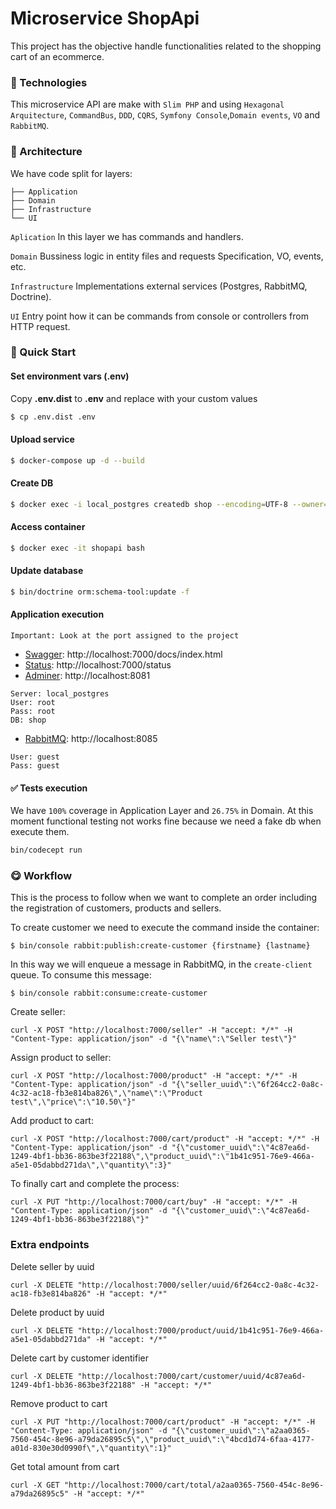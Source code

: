 # Microservice ShopApi
This project has the objective handle functionalities related to the shopping cart of an ecommerce.
 
### 🤖 Technologies
This microservice API are make with ```Slim PHP``` and using ```Hexagonal Arquitecture```, ```CommandBus```, ```DDD```, ```CQRS```, ```Symfony Console```,```Domain events```, ```VO``` and ```RabbitMQ```.
 
### 🌲 Architecture
We have code split for layers:

    ├── Application
    ├── Domain
    ├── Infrastructure
    └── UI

```Aplication```
In this layer we has commands and handlers.

```Domain```
Bussiness logic in entity files and requests Specification, VO, events, etc.

```Infrastructure```
Implementations external services (Postgres, RabbitMQ, Doctrine).

```UI```
Entry point how it can be commands from console or controllers from HTTP request.

### 💪 Quick Start
#### Set environment vars (.env)

Copy __.env.dist__ to __.env__ and replace with your custom values

```bash
$ cp .env.dist .env
```

#### Upload service
```bash
$ docker-compose up -d --build
```

#### Create DB
```bash
$ docker exec -i local_postgres createdb shop --encoding=UTF-8 --owner=root
```

#### Access container
```bash
$ docker exec -it shopapi bash
```

#### Update database
```bash
$ bin/doctrine orm:schema-tool:update -f
```

#### Application execution
```Important: Look at the port assigned to the project```

- [Swagger](apps/execution/swagger): http://localhost:7000/docs/index.html
- [Status](apps/execution/status): http://localhost:7000/status
- [Adminer](apps/execution/adminer): http://localhost:8081

``` 
Server: local_postgres
User: root
Pass: root
DB: shop
```
- [RabbitMQ](apps/execution/rabbit): http://localhost:8085
 ``` 
 User: guest
 Pass: guest
 ```
#### ✅ Tests execution
We have ```100%``` coverage in Application Layer and ```26.75%``` in Domain.
At this moment functional testing not works fine because we need a fake db when execute them.

```bash
bin/codecept run
```

### 😋 Workflow
This is the process to follow when we want to complete an order including the registration of customers, products and sellers.  

To create customer we need to execute the command inside the container:

```
$ bin/console rabbit:publish:create-customer {firstname} {lastname}
```

In this way we will enqueue a message in RabbitMQ, in the ```create-client``` queue. To consume this message:
```
$ bin/console rabbit:consume:create-customer
```


Create seller:
```
curl -X POST "http://localhost:7000/seller" -H "accept: */*" -H "Content-Type: application/json" -d "{\"name\":\"Seller test\"}"
```

Assign product to seller:
```
curl -X POST "http://localhost:7000/product" -H "accept: */*" -H "Content-Type: application/json" -d "{\"seller_uuid\":\"6f264cc2-0a8c-4c32-ac18-fb3e814ba826\",\"name\":\"Product test\",\"price\":\"10.50\"}"
```

Add product to cart:
```
curl -X POST "http://localhost:7000/cart/product" -H "accept: */*" -H "Content-Type: application/json" -d "{\"customer_uuid\":\"4c87ea6d-1249-4bf1-bb36-863be3f22188\",\"product_uuid\":\"1b41c951-76e9-466a-a5e1-05dabbd271da\",\"quantity\":3}"
```

To finally cart and complete the process:
```
curl -X PUT "http://localhost:7000/cart/buy" -H "accept: */*" -H "Content-Type: application/json" -d "{\"customer_uuid\":\"4c87ea6d-1249-4bf1-bb36-863be3f22188\"}"
```

### Extra endpoints
Delete seller by uuid
```
curl -X DELETE "http://localhost:7000/seller/uuid/6f264cc2-0a8c-4c32-ac18-fb3e814ba826" -H "accept: */*"
```

Delete product by uuid
```
curl -X DELETE "http://localhost:7000/product/uuid/1b41c951-76e9-466a-a5e1-05dabbd271da" -H "accept: */*"
```

Delete cart by customer identifier
```
curl -X DELETE "http://localhost:7000/cart/customer/uuid/4c87ea6d-1249-4bf1-bb36-863be3f22188" -H "accept: */*"
```

Remove product to cart
```
curl -X PUT "http://localhost:7000/cart/product" -H "accept: */*" -H "Content-Type: application/json" -d "{\"customer_uuid\":\"a2aa0365-7560-454c-8e96-a79da26895c5\",\"product_uuid\":\"4bcd1d74-6faa-4177-a01d-830e30d0990f\",\"quantity\":1}"
```

Get total amount from cart
```
curl -X GET "http://localhost:7000/cart/total/a2aa0365-7560-454c-8e96-a79da26895c5" -H "accept: */*"
```
